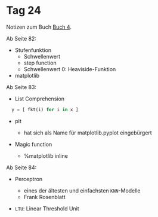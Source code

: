 # Tag 24

Notizen zum Buch [Buch 4](../Buch4.md).

Ab Seite 82:
* Stufenfunktion
  - Schwellenwert
  - step function
  - Schwellenwert $0$: Heaviside-Funktion
* matplotlib

Ab Seite 83:
* List Comprehension
```python
  y = [ fkt(i) for i in x ]
```

* plt
  - hat sich als Name für matplotlib.pyplot eingebürgert

* Magic function
  - %matplotlib inline

Ab Seite 84:
* Perceptron
  - eines der ältesten und einfachsten `KNN`-Modelle
  - Frank Rosenblatt

* `LTU`: Linear Threshold Unit
